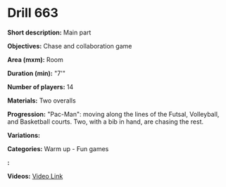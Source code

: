 # Drill 663

**Short description:**
Main part

**Objectives:**
Chase and collaboration game

**Area (mxm):**
Room

**Duration (min):**
"7'"

**Number of players:**
14

**Materials:**
Two overalls

**Progression:**
"Pac-Man": moving along the lines of the Futsal, Volleyball, and Basketball courts. Two, with a bib in hand, are chasing the rest.

**Variations:**


**Categories:**
Warm up - Fun games

**:**


**Videos:**
[Video Link](https://www.youtube.com/embed/rs7k_DW5XQI)

